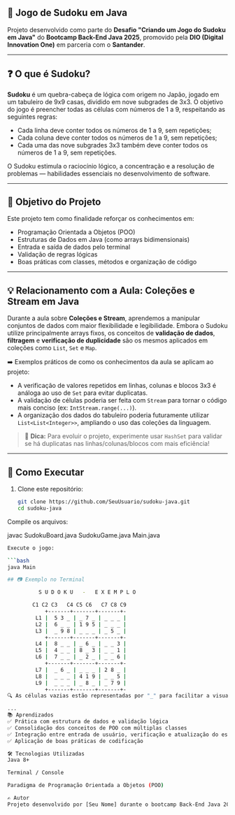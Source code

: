 ## 🧩 Jogo de Sudoku em Java

Projeto desenvolvido como parte do **Desafio "Criando um Jogo do Sudoku em Java"** do **Bootcamp Back-End Java 2025**, promovido pela **DIO (Digital Innovation One)** em parceria com o **Santander**.

---

## ❓ O que é Sudoku?

**Sudoku** é um quebra-cabeça de lógica com origem no Japão, jogado em um tabuleiro de 9x9 casas, dividido em nove subgrades de 3x3. O objetivo do jogo é preencher todas as células com números de 1 a 9, respeitando as seguintes regras:

- Cada linha deve conter todos os números de 1 a 9, sem repetições;
- Cada coluna deve conter todos os números de 1 a 9, sem repetições;
- Cada uma das nove subgrades 3x3 também deve conter todos os números de 1 a 9, sem repetições.

O Sudoku estimula o raciocínio lógico, a concentração e a resolução de problemas — habilidades essenciais no desenvolvimento de software.

---

## 🎯 Objetivo do Projeto

Este projeto tem como finalidade reforçar os conhecimentos em:

- Programação Orientada a Objetos (POO)
- Estruturas de Dados em Java (como arrays bidimensionais)
- Entrada e saída de dados pelo terminal
- Validação de regras lógicas
- Boas práticas com classes, métodos e organização de código

---

## 💡 Relacionamento com a Aula: Coleções e Stream em Java

Durante a aula sobre **Coleções e Stream**, aprendemos a manipular conjuntos de dados com maior flexibilidade e legibilidade. Embora o Sudoku utilize principalmente arrays fixos, os conceitos de **validação de dados**, **filtragem** e **verificação de duplicidade** são os mesmos aplicados em coleções como `List`, `Set` e `Map`.

➡️ Exemplos práticos de como os conhecimentos da aula se aplicam ao projeto:

- A verificação de valores repetidos em linhas, colunas e blocos 3x3 é análoga ao uso de `Set` para evitar duplicatas.
- A validação de células poderia ser feita com `Stream` para tornar o código mais conciso (ex: `IntStream.range(...)`).
- A organização dos dados do tabuleiro poderia futuramente utilizar `List<List<Integer>>`, ampliando o uso das coleções da linguagem.

> 💭 **Dica:** Para evoluir o projeto, experimente usar `HashSet` para validar se há duplicatas nas linhas/colunas/blocos com mais eficiência!

---

## 🚀 Como Executar

1. Clone este repositório:
   ```bash
   git clone https://github.com/SeuUsuario/sudoku-java.git
   cd sudoku-java
Compile os arquivos:

javac SudokuBoard.java SudokuGame.java Main.java

```bash
Execute o jogo:

```bash
java Main

## 📷 Exemplo no Terminal

          S U D O K U   -   E X E M P L O

        C1 C2 C3   C4 C5 C6   C7 C8 C9
            +-------+-------+-------+-
         L1 |  5 3 _ | _ 7 _ | _ _ _ |
         L2 |  6 _ _ | 1 9 5 | _ _ _ |
         L3 |  _ 9 8 | _ _ _ | _ 5 _ |
            +-------+-------+-------+-
         L4 |  8 _ _ | _ 6 _ | _ _ 3 |
         L5 |  4 _ _ | 8 _ 3 | _ _ 1 |
         L6 |  7 _ _ | _ 2 _ | _ _ 6 |
            +-------+-------+-------+-
         L7 |  _ 6 _ | _ _ _ | 2 8 _ |
         L8 |  _ _ _ | 4 1 9 | _ _ 5 |
         L9 |  _ _ _ | _ 8 _ | _ 7 9 |
            +-------+-------+-------+-
🔍 As células vazias estão representadas por "_" para facilitar a visualização dos espaços que o jogador deve preencher.

...
📚 Aprendizados
✅ Prática com estrutura de dados e validação lógica
✅ Consolidação dos conceitos de POO com múltiplas classes
✅ Integração entre entrada de usuário, verificação e atualização do estado
✅ Aplicação de boas práticas de codificação

🛠 Tecnologias Utilizadas
Java 8+

Terminal / Console

Paradigma de Programação Orientada a Objetos (POO)

✍️ Autor
Projeto desenvolvido por [Seu Nome] durante o bootcamp Back-End Java 2025 da Digital Innovation One (DIO).
